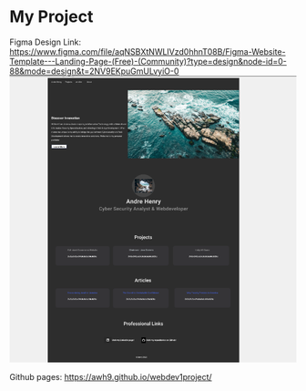 # My Project

Figma Design Link: https://www.figma.com/file/aqNSBXtNWLIVzd0hhnT08B/Figma-Website-Template---Landing-Page-(Free)-(Community)?type=design&node-id=0-88&mode=design&t=2NV9EKpuGmULvyiO-0
![Alt text](<docs/images/Screenshot 2023-11-05 233055.png>)

Github pages: https://awh9.github.io/webdev1project/